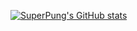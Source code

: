 [![SuperPung's GitHub stats](https://github-readme-stats.vercel.app/api?username=SuperPung&show_icons=true)](https://www.superpung.xyz)
